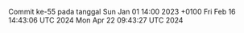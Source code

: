 Commit ke-55 pada tanggal Sun Jan 01 14:00 2023 +0100
Fri Feb 16 14:43:06 UTC 2024
Mon Apr 22 09:43:27 UTC 2024
